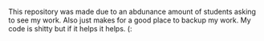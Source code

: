 This repository was made due to an abdunance amount of students asking to see my work. Also just makes for a good place to backup my work. My code is shitty but if it helps it helps. (:
